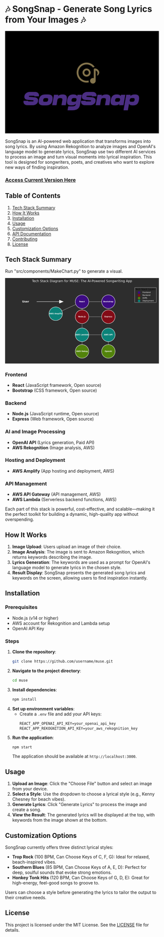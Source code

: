 # 🎶 SongSnap - Generate Song Lyrics from Your Images 🎶

![SongSnap](logo1.png)

SongSnap is an AI-powered web application that transforms images into song lyrics. By using Amazon Rekognition to analyze images and OpenAI's language model to generate lyrics, SongSnap use two different AI services to process an image and turn visual moments into lyrical inspiration. This tool is designed for songwriters, poets, and creatives who want to explore new ways of finding inspiration.

### [Access Current Version Here](https://master.d2el33hfyb2pay.amplifyapp.com/) ###

## Table of Contents

1. [Tech Stack Summary](#tech-stack-summary)
2. [How It Works](#how-it-works)
3. [Installation](#installation)
4. [Usage](#usage)
5. [Customization Options](#customization-options)
6. [API Documentation](#api-documentation)
7. [Contributing](#contributing)
8. [License](#license)

## Tech Stack Summary

Run "src/components/MakeChart.py" to generate a visual.

![Tech Stack Diagram](tech_stack.png)

### Frontend
- **React** (JavaScript framework, Open source)
- **Bootstrap** (CSS framework, Open source)

### Backend
- **Node.js** (JavaScript runtime, Open source)
- **Express** (Web framework, Open source)

### AI and Image Processing
- **OpenAI API** (Lyrics generation, Paid API)
- **AWS Rekognition** (Image analysis, AWS)

### Hosting and Deployment
- **AWS Amplify** (App hosting and deployment, AWS)

### API Management
- **AWS API Gateway** (API management, AWS)
- **AWS Lambda** (Serverless backend functions, AWS)

Each part of this stack is powerful, cost-effective, and scalable—making it the perfect toolkit for building a dynamic, high-quality app without overspending.
## How It Works

1. **Image Upload**: Users upload an image of their choice.
2. **Image Analysis**: The image is sent to Amazon Rekognition, which returns keywords describing the image.
3. **Lyrics Generation**: The keywords are used as a prompt for OpenAI's language model to generate lyrics in the chosen style.
4. **Result Display**: SongSnap presents the generated song lyrics and keywords on the screen, allowing users to find inspiration instantly.

## Installation

### Prerequisites

- Node.js (v14 or higher)
- AWS account for Rekognition and Lambda setup
- OpenAI API Key

### Steps

1. **Clone the repository**:
   ```bash
   git clone https://github.com/username/muse.git
   ```
2. **Navigate to the project directory**:
   ```bash
   cd muse
   ```
3. **Install dependencies**:
   ```bash
   npm install
   ```
4. **Set up environment variables**:
   - Create a `.env` file and add your API keys:
     ```plaintext
     REACT_APP_OPENAI_API_KEY=your_openai_api_key
     REACT_APP_REKOGNITION_API_KEY=your_aws_rekognition_key
     ```
5. **Run the application**:
   ```bash
   npm start
   ```
   The application should be available at `http://localhost:3000`.

## Usage

1. **Upload an Image**: Click the "Choose File" button and select an image from your device.
2. **Select a Style**: Use the dropdown to choose a lyrical style (e.g., Kenny Chesney for beach vibes).
3. **Generate Lyrics**: Click "Generate Lyrics" to process the image and create a song.
4. **View the Result**: The generated lyrics will be displayed at the top, with keywords from the image shown at the bottom.

## Customization Options

SongSnap currently offers three distinct lyrical styles:

- **Trop Rock** (100 BPM, Can Choose Keys of C, F, G): Ideal for relaxed, beach-inspired vibes.
- **Southern Blues** (85 BPM, Can Choose Keys of A, E, D): Perfect for deep, soulful sounds that evoke strong emotions.
- **Honkey Tonk Hits** (120 BPM, Can Choose Keys of G, D, E): Great for high-energy, feel-good songs to groove to.

Users can choose a style before generating the lyrics to tailor the output to their creative needs.

## License

This project is licensed under the MIT License. See the [LICENSE](LICENSE) file for details.
